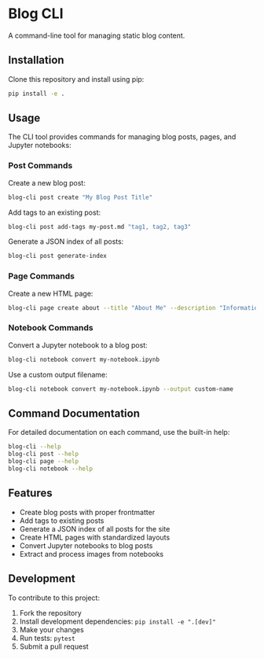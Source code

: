 # Blog CLI

A command-line tool for managing static blog content.

## Installation

Clone this repository and install using pip:

```bash
pip install -e .
```

## Usage

The CLI tool provides commands for managing blog posts, pages, and Jupyter notebooks:

### Post Commands

Create a new blog post:

```bash
blog-cli post create "My Blog Post Title"
```

Add tags to an existing post:

```bash
blog-cli post add-tags my-post.md "tag1, tag2, tag3"
```

Generate a JSON index of all posts:

```bash
blog-cli post generate-index
```

### Page Commands

Create a new HTML page:

```bash
blog-cli page create about --title "About Me" --description "Information about the author"
```

### Notebook Commands

Convert a Jupyter notebook to a blog post:

```bash
blog-cli notebook convert my-notebook.ipynb
```

Use a custom output filename:

```bash
blog-cli notebook convert my-notebook.ipynb --output custom-name
```

## Command Documentation

For detailed documentation on each command, use the built-in help:

```bash
blog-cli --help
blog-cli post --help
blog-cli page --help
blog-cli notebook --help
```

## Features

- Create blog posts with proper frontmatter
- Add tags to existing posts
- Generate a JSON index of all posts for the site
- Create HTML pages with standardized layouts
- Convert Jupyter notebooks to blog posts
- Extract and process images from notebooks

## Development

To contribute to this project:

1. Fork the repository
2. Install development dependencies: `pip install -e ".[dev]"`
3. Make your changes
4. Run tests: `pytest`
5. Submit a pull request 